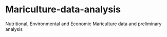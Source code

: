 # Mariculture-data-analysis
Nutritional, Environmental and Economic Mariculture data and preliminary analysis
